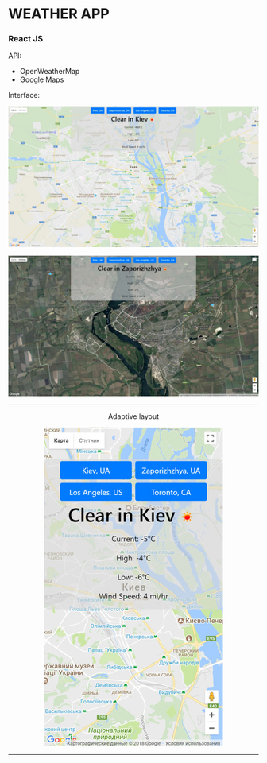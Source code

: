 # WEATHER APP

### React JS

API:
* OpenWeatherMap
* Google Maps

Interface:

![Image of Interface1](Screenshots/Interface1.jpg)

![Image of Interface2](Screenshots/Interface2.jpg)

<hr>

<p align="center">
	Adaptive layout
</p>

<p align="center">
	<img src="Screenshots/Mobile.jpg" alt="Mobile">
</p>

<hr>


